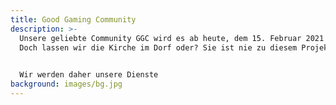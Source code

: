 ```yaml
---
title: Good Gaming Community
description: >-
  Unsere geliebte Community GGC wird es ab heute, dem 15. Februar 2021 in der bekannten Form nicht mehr geben. Aus Jux und Tollerei kam diese Community zustande.
  Doch lassen wir die Kirche im Dorf oder? Sie ist nie zu diesem Projekt herangewachsen, wie ich oder wir uns das vorgestellt haben.

  
  Wir werden daher unsere Dienste 
background: images/bg.jpg
---
```

